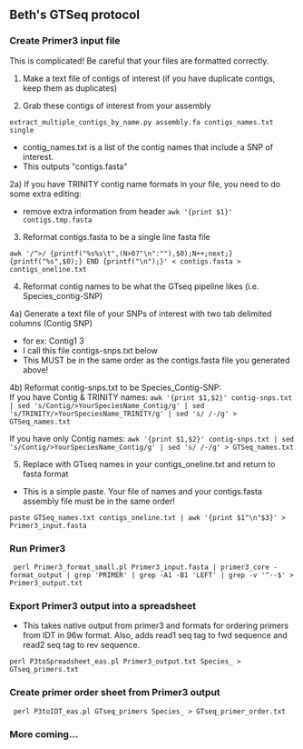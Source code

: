 ## Beth's GTSeq protocol

 
### Create Primer3 input file
This is complicated! Be careful that your files are formatted correctly. 

 1) Make a text file of contigs of interest (if you have duplicate contigs, keep them as duplicates)
 	
 2) Grab these contigs of interest from your assembly
 
`extract_multiple_contigs_by_name.py assembly.fa contigs_names.txt single`

- contig_names.txt is a list of the contig names that include a SNP of interest. 
- This outputs "contigs.fasta"

2a) If you have TRINITY contig name formats in your file, you need to do some extra editing:

- remove extra information from header
`awk '{print $1}' contigs.tmp.fasta` 

3) Reformat contigs.fasta to be a single line fasta file

`awk '/^>/ {printf("%s%s\t",(N>0?"\n":""),$0);N++;next;} {printf("%s",$0);} END {printf("\n");}' < contigs.fasta > contigs_oneline.txt`

4) Reformat contig names to be what the GTseq pipeline likes (i.e. Species_contig-SNP)

4a) Generate a text file of your SNPs of interest with two tab delimited columns (Contig SNP)
- for ex: Contig1 3
- I call this file contigs-snps.txt below
- This MUST be in the same order as the contigs.fasta file you generated above!

4b) Reformat contig-snps.txt to be Species_Contig-SNP:  
If you have Contig & TRINITY names:
`awk '{print $1,$2}' contig-snps.txt | sed 's/Contig/>YourSpeciesName_Contig/g' | sed 's/TRINITY/>YourSpeciesName_TRINITY/g' | sed 's/ /-/g' > GTSeq_names.txt`

If you have only Contig names:
`awk '{print $1,$2}' contig-snps.txt | sed 's/Contig/>YourSpeciesName_Contig/g' | sed 's/ /-/g' > GTSeq_names.txt`

5) Replace with GTseq names in your contigs_oneline.txt and return to fasta format
- This is a simple paste. Your file of names and your contigs.fasta assembly file must be in the same order!

`paste GTSeq_names.txt contigs_oneline.txt | awk '{print $1"\n"$3}' > Primer3_input.fasta`

### Run Primer3
 ` perl Primer3_format_small.pl Primer3_input.fasta | primer3_core -format_output | grep 'PRIMER' | grep -A1 -B1 'LEFT' | grep -v '^--$' > Primer3_output.txt`

### Export Primer3 output into a spreadsheet 

- This takes native output from primer3 and formats for ordering primers from IDT in 96w format. Also, adds read1 seq tag to fwd sequence and read2 seq tag to rev sequence.

`perl P3toSpreadsheet_eas.pl Primer3_output.txt Species_ > GTseq_primers.txt`

### Create primer order sheet from Primer3 output
 ` perl P3toIDT_eas.pl GTseq_primers Species_ > GTseq_primer_order.txt`
 
### More coming... 